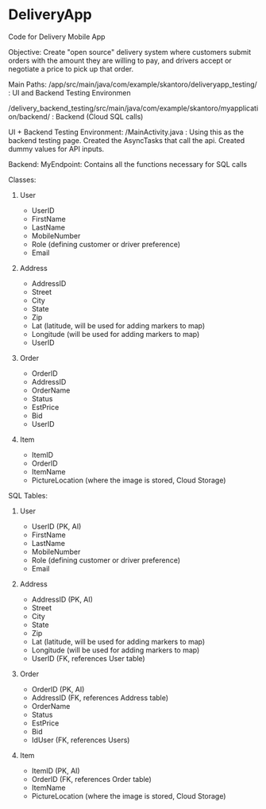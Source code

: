 # DeliveryApp
Code for Delivery Mobile App

Objective:
Create "open source" delivery system where customers submit orders with the amount they are willing to pay, and drivers accept or
negotiate a price to pick up that order.

Main Paths:
/app/src/main/java/com/example/skantoro/deliveryapp_testing/ : UI and Backend Testing Environmen

/delivery_backend_testing/src/main/java/com/example/skantoro/myapplication/backend/ : Backend (Cloud SQL calls)

UI + Backend Testing Environment:
/MainActivity.java : Using this as the backend testing page.  Created the AsyncTasks that call the api. Created dummy values for API inputs.

Backend:
MyEndpoint: Contains all the functions necessary for SQL calls

Classes:
1) User
    * UserID
    * FirstName
    * LastName
    * MobileNumber
    * Role (defining customer or driver preference)
    * Email

2) Address
    * AddressID
    * Street
    * City
    * State
    * Zip
    * Lat (latitude, will be used for adding markers to map)
    * Longitude (will be used for adding markers to map)
    * UserID

3) Order
    * OrderID
    * AddressID
    * OrderName
    * Status
    * EstPrice
    * Bid
    * UserID

4) Item
    * ItemID
    * OrderID
    * ItemName
    * PictureLocation (where the image is stored, Cloud Storage)


SQL Tables:
 1) User
     * UserID (PK, AI)
     * FirstName
     * LastName
     * MobileNumber
     * Role (defining customer or driver preference)
     * Email

 2) Address
     * AddressID (PK, AI)
     * Street
     * City
     * State
     * Zip
     * Lat (latitude, will be used for adding markers to map)
     * Longitude (will be used for adding markers to map)
     * UserID (FK, references User table)

 3) Order
     * OrderID (PK, AI)
     * AddressID (FK, references Address table)
     * OrderName
     * Status
     * EstPrice
     * Bid
     * IdUser (FK, references Users)

 4) Item
     * ItemID (PK, AI)
     * OrderID (FK, references Order table)
     * ItemName
     * PictureLocation (where the image is stored, Cloud Storage)